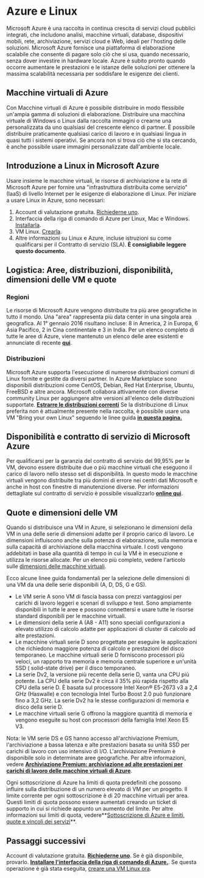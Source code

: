  <properties
   pageTitle="Azure e Linux | Microsoft Azure"
   description="Descrive i servizi di calcolo, archiviazione e rete di Azure con macchine virtuali Linux."
   services="virtual-machines-linux"
   documentationCenter="virtual-machines-linux"
   authors="rickstercdn"
   manager="timlt"
   editor=""/>

<tags
   ms.service="virtual-machines-linux"
   ms.devlang="NA"
   ms.topic="get-started-article"
   ms.tgt_pltfrm="vm-linux"
   ms.workload="infrastructure"
   ms.date="02/01/2016"
   ms.author="rclaus"/>

# Azure e Linux
Microsoft Azure è una raccolta in continua crescita di servizi cloud pubblici integrati, che includono analisi, macchine virtuali, database, dispositivi mobili, rete, archiviazione, servizi cloud e Web, ideali per l'hosting delle soluzioni. Microsoft Azure fornisce una piattaforma di elaborazione scalabile che consente di pagare solo ciò che si usa, quando necessario, senza dover investire in hardware locale. Azure è subito pronto quando occorre aumentare le prestazioni e le istanze delle soluzioni per ottenere la massima scalabilità necessaria per soddisfare le esigenze dei clienti.
 
## Macchine virtuali di Azure
Con Macchine virtuali di Azure è possibile distribuire in modo flessibile un'ampia gamma di soluzioni di elaborazione. Distribuire una macchina virtuale di Windows o Linux dalla raccolta immagini o crearne una personalizzata da uno qualsiasi del crescente elenco di partner. È possibile distribuire praticamente qualsiasi carico di lavoro e in qualsiasi lingua in quasi tutti i sistemi operativi. Se ancora non si trova ciò che si sta cercando, è anche possibile usare immagini personalizzate dall'ambiente locale.
 
## Introduzione a Linux in Microsoft Azure

Usare insieme le macchine virtuali, le risorse di archiviazione e la rete di Microsoft Azure per fornire una "infrastruttura distribuita come servizio" (IaaS) di livello Internet per le esigenze di elaborazione di Linux. Per iniziare a usare Linux in Azure, sono necessari:

1. Account di valutazione gratuita. [Richiederne uno](https://azure.microsoft.com/pricing/free-trial/).
2. Interfaccia della riga di comando di Azure per Linux, Mac e Windows. [Installarla](../xplat-cli-install.md).
3. VM Linux. [Crearla](virtual-machines-linux-quick-create-cli.md).
4. Altre informazioni su Linux e Azure, incluse istruzioni su come qualificarsi per il Contratto di servizio (SLA). **È consigliabile leggere questo documento**.

## Logistica: Aree, distribuzioni, disponibilità, dimensioni delle VM e quote
### Regioni
Le risorse di Microsoft Azure vengono distribuite tra più aree geografiche in tutto il mondo. Una "area" rappresenta più data center in una singola area geografica. Al 1° gennaio 2016 risultano incluse: 8 in America, 2 in Europa, 6 Asia Pacifico, 2 in Cina continentale e 3 in India. Per un elenco completo di tutte le aree di Azure, viene mantenuto un elenco delle aree esistenti e annunciate di recente **[qui](https://azure.microsoft.com/regions/)**.

### Distribuzioni
Microsoft Azure supporta l'esecuzione di numerose distribuzioni comuni di Linux fornite e gestite da diversi partner. In Azure Marketplace sono disponibili distribuzioni come CentOS, Debian, Red Hat Enterprise, Ubuntu, FreeBSD e altre ancora. Microsoft collabora attivamente con diverse community Linux per aggiungere altre versioni all'elenco delle distribuzioni supportate. **[Estrarre le distribuzioni correnti](virtual-machines-linux-endorsed-distros.md)** Se la distribuzione di Linux preferita non è attualmente presente nella raccolta, è possibile usare una VM "Bring your own Linux" seguendo le linee guida **[in questa pagina.](virtual-machines-linux-create-upload-generic.md)**

## Disponibilità e contratto di servizio di Microsoft Azure
Per qualificarsi per la garanzia del contratto di servizio del 99,95% per le VM, devono essere distribuite due o più macchine virtuali che eseguono il carico di lavoro nello stesso set di disponibilità. In questo modo le macchine virtuali vengono distribuite tra più domini di errore nei centri dati Microsoft e anche in host con finestre di manutenzione diverse. Per informazioni dettagliate sul contratto di servizio è possibile visualizzarlo **[online qui](https://azure.microsoft.com/support/legal/sla/virtual-machines/v1_0/)**.

## Quote e dimensioni delle VM
Quando si distribuisce una VM in Azure, si selezionano le dimensioni della VM in una delle serie di dimensioni adatte per il proprio carico di lavoro. Le dimensioni influiscono anche sulla potenza di elaborazione, sulla memoria e sulla capacità di archiviazione della macchina virtuale. I costi vengono addebitati in base alla quantità di tempo in cui la VM è in esecuzione e utilizza le risorse allocate. Per un elenco più completo, vedere l'articolo sulle [dimensioni delle macchine virtuali](virtual-machines-linux-sizes.md).

Ecco alcune linee guida fondamentali per la selezione delle dimensioni di una VM da una delle serie disponibili (A, D, DS, G e GS).

* Le VM serie A sono VM di fascia bassa con prezzi vantaggiosi per carichi di lavoro leggeri e scenari di sviluppo e test. Sono ampiamente disponibili in tutte le aree e possono connettersi e usare tutte le risorse standard disponibili per le macchine virtuali.
* Le dimensioni della serie A (A8 - A11) sono speciali configurazioni a elevato utilizzo di calcolo adatte per applicazioni di cluster di calcolo ad alte prestazioni.
* Le macchine virtuali serie D sono progettate per eseguire le applicazioni che richiedono maggiore potenza di calcolo e prestazioni del disco temporaneo. Le macchine virtuali serie D forniscono processori più veloci, un rapporto tra memoria e memoria centrale superiore e un'unità SSD ( solid-state drive) per il disco temporaneo. 
* La serie Dv2, la versione più recente della serie D, vanta una CPU più potente. La CPU della serie Dv2 è circa il 35% più rapida rispetto alla CPU della serie D. È basata sul processore Intel Xeon® E5-2673 v3 a 2,4 GHz (Haswalle) e con tecnologia Intel Turbo Boost 2.0 può funzionare fino a 3,2 GHz. La serie Dv2 ha le stesse configurazioni di memoria e disco della serie D.
* Le macchine virtuali serie G offrono la maggiore quantità di memoria e vengono eseguite su host con processori della famiglia Intel Xeon E5 V3.

Nota: le VM serie DS e GS hanno accesso all'archiviazione Premium, l'archiviazione a bassa latenza e alte prestazioni basata su unità SSD per carichi di lavoro con uso intensivo di I/O. L'archiviazione Premium è disponibile solo in determinate aree geografiche. Per altre informazioni, vedere **[Archiviazione Premium: archiviazione ad alte prestazioni per carichi di lavoro delle macchine virtuali di Azure](../storage/storage-premium-storage-preview-portal.md)**.

Ogni sottoscrizione di Azure ha limiti di quota predefiniti che possono influire sulla distribuzione di un numero elevato di VM per un progetto. Il limite corrente per ogni sottoscrizione è di 20 macchine virtuali per area. Questi limiti di quota possono essere aumentati creando un ticket di supporto in cui si richiede appunto un aumento del limite. Per altre informazioni sui limiti di quota, vedere**[Sottoscrizione di Azure e limiti, quote e vincoli dei servizi](../azure-subscription-service-limits.md)**.

## Passaggi successivi

Account di valutazione gratuita. **[Richiederne uno](https://azure.microsoft.com/pricing/free-trial/)**. Se è già disponibile, provarlo. **[Installare l'interfaccia della riga di comando di Azure.](../xplat-cli-install.md)**. Se questa operazione è già stata eseguita, [creare una VM Linux ora](virtual-machines-linux-quick-create-cli.md).

<!---HONumber=AcomDC_0323_2016-->